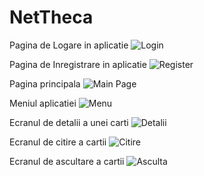 # NetTheca

Pagina de Logare in aplicatie 
![Login](https://drive.google.com/file/d/1YVW5KFSk6ECgDepMAkbSx3NDsrdMkUl9/view?usp=sharing)

Pagina de Inregistrare in aplicatie
![Register](https://drive.google.com/drive/u/0/folders/1RQqWlY4W9EC6A4dpeV8ep2PGFyly0UoB)

Pagina principala
![Main Page](https://drive.google.com/drive/u/0/folders/1RQqWlY4W9EC6A4dpeV8ep2PGFyly0UoB)

Meniul aplicatiei
![Menu](https://drive.google.com/drive/u/0/folders/1RQqWlY4W9EC6A4dpeV8ep2PGFyly0UoB)

Ecranul de detalii a unei carti
![Detalii](https://drive.google.com/drive/u/0/folders/1RQqWlY4W9EC6A4dpeV8ep2PGFyly0UoB)

Ecranul de citire a cartii
![Citire](https://drive.google.com/drive/u/0/folders/1RQqWlY4W9EC6A4dpeV8ep2PGFyly0UoB)

Ecranul de ascultare a cartii
![Asculta](https://drive.google.com/drive/u/0/folders/1RQqWlY4W9EC6A4dpeV8ep2PGFyly0UoB)
